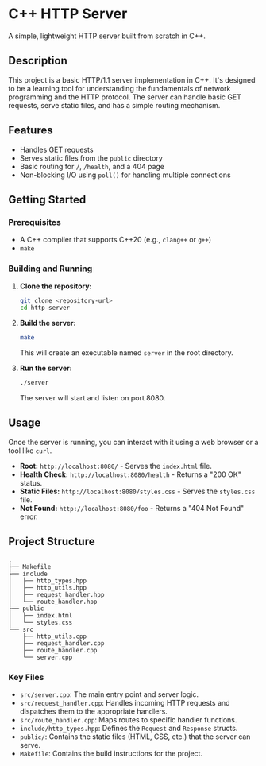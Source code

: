 # C++ HTTP Server

A simple, lightweight HTTP server built from scratch in C++.

## Description

This project is a basic HTTP/1.1 server implementation in C++. It's designed to be a learning tool for understanding the fundamentals of network programming and the HTTP protocol. The server can handle basic GET requests, serve static files, and has a simple routing mechanism.

## Features

*   Handles GET requests
*   Serves static files from the `public` directory
*   Basic routing for `/`, `/health`, and a 404 page
*   Non-blocking I/O using `poll()` for handling multiple connections

## Getting Started

### Prerequisites

*   A C++ compiler that supports C++20 (e.g., `clang++` or `g++`)
*   `make`

### Building and Running

1.  **Clone the repository:**
    ```bash
    git clone <repository-url>
    cd http-server
    ```

2.  **Build the server:**
    ```bash
    make
    ```
    This will create an executable named `server` in the root directory.

3.  **Run the server:**
    ```bash
    ./server
    ```
    The server will start and listen on port 8080.

## Usage

Once the server is running, you can interact with it using a web browser or a tool like `curl`.

*   **Root:** `http://localhost:8080/` - Serves the `index.html` file.
*   **Health Check:** `http://localhost:8080/health` - Returns a "200 OK" status.
*   **Static Files:** `http://localhost:8080/styles.css` - Serves the `styles.css` file.
*   **Not Found:** `http://localhost:8080/foo` - Returns a "404 Not Found" error.

## Project Structure

```
.
├── Makefile
├── include
│   ├── http_types.hpp
│   ├── http_utils.hpp
│   ├── request_handler.hpp
│   └── route_handler.hpp
├── public
│   ├── index.html
│   └── styles.css
└── src
    ├── http_utils.cpp
    ├── request_handler.cpp
    ├── route_handler.cpp
    └── server.cpp
```

### Key Files

*   `src/server.cpp`: The main entry point and server logic.
*   `src/request_handler.cpp`: Handles incoming HTTP requests and dispatches them to the appropriate handlers.
*   `src/route_handler.cpp`: Maps routes to specific handler functions.
*   `include/http_types.hpp`: Defines the `Request` and `Response` structs.
*   `public/`: Contains the static files (HTML, CSS, etc.) that the server can serve.
*   `Makefile`: Contains the build instructions for the project.
